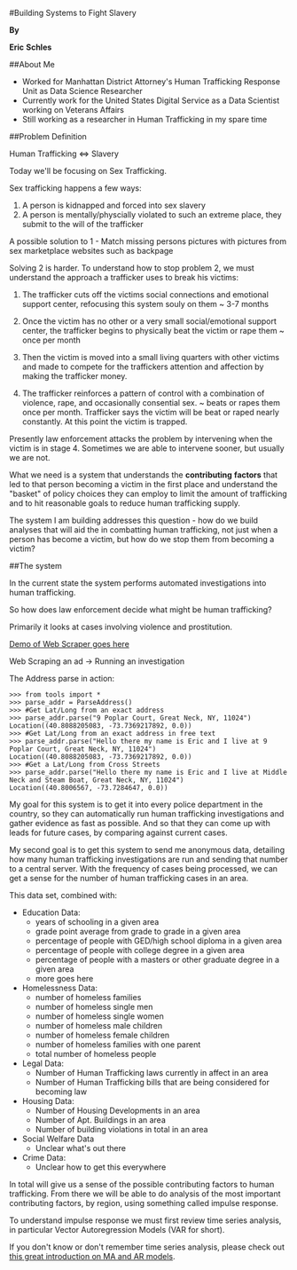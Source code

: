 #Building Systems to Fight Slavery

__By__

__Eric__ __Schles__

##About Me

* Worked for Manhattan District Attorney's Human Trafficking Response Unit as Data Science Researcher
* Currently work for the United States Digital Service as a Data Scientist working on Veterans Affairs
* Still working as a researcher in Human Trafficking in my spare time 

##Problem Definition

Human Trafficking <=> Slavery

Today we'll be focusing on Sex Trafficking.

Sex trafficking happens a few ways:

1. A person is kidnapped and forced into sex slavery 
2. A person is mentally/physcially violated to such an extreme place, they submit to the will of the trafficker

A possible solution to 1 - Match missing persons pictures with pictures from sex marketplace websites such as backpage

Solving 2 is harder.  To understand how to stop problem 2, we must understand the approach a trafficker uses to break his victims:

1. The trafficker cuts off the victims social connections and emotional support center, refocusing this system souly on them ~ 3-7 months

2. Once the victim has no other or a very small social/emotional support center, the trafficker begins to physically beat the victim or rape them ~ once per month

3. Then the victim is moved into a small living quarters with other victims and made to compete for the traffickers attention and affection by making the trafficker money.  

4. The trafficker reinforces a pattern of control with a combination of violence, rape, and occasionally consential sex. ~ beats or rapes them once per month.  Trafficker says the victim will be beat or raped nearly constantly.  At this point the victim is trapped. 

Presently law enforcement attacks the problem by intervening when the victim is in stage 4.  Sometimes we are able to intervene sooner, but usually we are not.  

What we need is a system that understands the __contributing__ __factors__ that led to that person becoming a victim in the first place and understand the "basket" of policy choices they can employ to limit the amount of trafficking and to hit reasonable goals to reduce human trafficking supply.

The system I am building addresses this question - how do we build analyses that will aid the in combatting human trafficking, not just when a person has become a victim, but how do we stop them from becoming a victim?

##The system

In the current state the system performs automated investigations into human trafficking.  

So how does law enforcement decide what might be human trafficking?

Primarily it looks at cases involving violence and prostitution.  

[Demo of Web Scraper goes here]()

Web Scraping an ad -> Running an investigation

The Address parse in action:

```
>>> from tools import *
>>> parse_addr = ParseAddress()
>>> #Get Lat/Long from an exact address
>>> parse_addr.parse("9 Poplar Court, Great Neck, NY, 11024")
Location((40.8088205083, -73.7369217892, 0.0))
>>> #Get Lat/Long from an exact address in free text
>>> parse_addr.parse("Hello there my name is Eric and I live at 9 Poplar Court, Great Neck, NY, 11024")
Location((40.8088205083, -73.7369217892, 0.0))
>>> #Get a Lat/Long from Cross Streets
>>> parse_addr.parse("Hello there my name is Eric and I live at Middle Neck and Steam Boat, Great Neck, NY, 11024")
Location((40.8006567, -73.7284647, 0.0))
```

My goal for this system is to get it into every police department in the country, so they can automatically run human trafficking investigations and gather evidence as fast as possible.  And so that they can come up with leads for future cases, by comparing against current cases.

My second goal is to get this system to send me anonymous data, detailing how many human trafficking investigations are run and sending that number to a central server.  With the frequency of cases being processed, we can get a sense for the number of human trafficking cases in an area.  

This data set, combined with:
* Education Data:
	* years of schooling in a given area
	* grade point average from grade to grade in a given area
	* percentage of people with GED/high school diploma in a given area
	* percentage of people with college degree in a given area
	* percentage of people with a masters or other graduate degree in a given area
	* more goes here
* Homelessness Data:
	* number of homeless families
	* number of homeless single men
	* number of homeless single women
	* number of homeless male children
	* number of homeless female children
	* number of homeless families with one parent
	* total number of homeless people
* Legal Data:
	* Number of Human Trafficking laws currently in affect in an area
	* Number of Human Trafficking bills that are being considered for becoming law
* Housing Data:
	* Number of Housing Developments in an area
	* Number of Apt. Buildings in an area
	* Number of building violations in total in an area
* Social Welfare Data
	* Unclear what's out there
* Crime Data:
	* Unclear how to get this everywhere

In total will give us a sense of the possible contributing factors to human trafficking.  From there we will be able to do analysis of the most important contributing factors, by region, using something called impulse response.

To understand impulse response we must first review time series analysis, in particular Vector Autoregression Models (VAR for short).

If you don't know or don't remember time series analysis, please check out [this great introduction on MA and AR models](http://www.analyticsvidhya.com/blog/2015/03/introduction-auto-regression-moving-average-time-series/).




